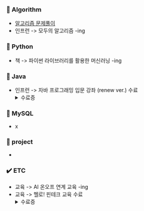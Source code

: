 ### 📕 Algorithm
- [알고리즘 문제풀이](https://seulhee030.tistory.com/category/python/python%20%EC%95%8C%EA%B3%A0%EB%A6%AC%EC%A6%98%20%EB%AC%B8%EC%A0%9C)
- 인프런 -> 모두의 알고리즘 -ing


### 📙 Python
- 책 -> 파이썬 라이브러리를 활용한 머신러닝 -ing


### 📒 Java
- 인프런 -> 자바 프로그래밍 입문 강좌 (renew ver.) 수료
  <details><summary>수료증</summary>
   <img width="569" alt="캡처" src="https://user-images.githubusercontent.com/55427048/104747960-80a4ea80-5794-11eb-845f-1a3c44aec882.PNG">
  </details>


### 📗 MySQL
- x


### 📘 project
- 


### ✔️ ETC
- 교육 -> AI 온오프 연계 교육 -ing
- 교육 -> 헬로! 핀테크 교육 수료
  <details><summary>수료증</summary>
    <img width="279" alt="1" src="https://user-images.githubusercontent.com/55427048/104749424-273dbb00-5796-11eb-8961-8bb427cc4d5a.PNG">
  </details>
